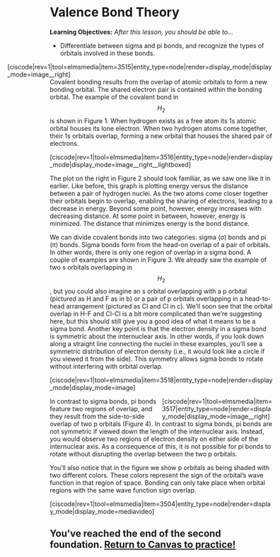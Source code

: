 <div style="float:right;margin:auto"><ebook-button title="Orbital Overlap" link="https://genchem.science.psu.edu/09-1-orbital-overlap"></ebook-button></div>

<div style="float:right;margin:auto"><ebook-button title="Pi bonds" link="https://genchem.science.psu.edu/09-3-%CF%80-bonds"></ebook-button></div>



# Valence Bond Theory

**Learning Objectives:** _After this lesson, you should be able to…_

* Differentiate between sigma and pi bonds, and recognize the types of orbitals involved in these bonds.

<div style="float:right;max-width:600px;margin:auto">[ciscode|rev=1|tool=elmsmedia|item=3515|entity_type=node|render=display_mode|display_mode=image__right]</div>

Covalent bonding results from the overlap of atomic orbitals to form a new bonding orbital. The shared electron pair is contained within the bonding orbital. The example of the covalent bond in $$H_2$$ is shown in Figure 1. When hydrogen exists as a free atom its 1s atomic orbital houses its lone electron. When two hydrogen atoms come together, their 1s orbitals overlap, forming a new orbital that houses the shared pair of electrons.

[ciscode|rev=1|tool=elmsmedia|item=3516|entity_type=node|render=display_mode|display_mode=image__right__lightboxed]

The plot on the right in Figure 2 should look familiar, as we saw one like it in earlier. Like before, this graph is plotting energy versus the distance between a pair of hydrogen nuclei. As the two atoms come closer together their orbitals begin to overlap, enabling the sharing of electrons, leading to a decrease in energy. Beyond some point, however, energy increases with decreasing distance. At some point in between, however, energy is minimized. The distance that minimizes energy is the bond distance.



We can divide covalent bonds into two categories: sigma (σ) bonds and pi (π) bonds. Sigma bonds form from the head-on overlap of a pair of orbitals. In other words, there is only one region of overlap in a sigma bond. A couple of examples are shown in Figure 3. We already saw the example of two s orbitals overlapping in $$H_2$$, but you could also imagine an s orbital overlapping with a p orbital (pictured as H and F as in b) or a pair of p orbitals overlapping in a head-to-head arrangement (pictured as Cl and Cl in c). We’ll soon see that the orbital overlap in H-F and Cl-Cl is a bit more complicated than we’re suggesting here, but this should still give you a good idea of what it means to be a sigma bond. Another key point is that the electron density in a sigma bond is symmetric about the internuclear axis. In other words, if you look down along a straight line connecting the nuclei in these examples, you’ll see a symmetric distribution of electron density (i.e., it would look like a circle if you viewed it from the side). This symmetry allows sigma bonds to rotate without interfering with orbital overlap. 

[ciscode|rev=1|tool=elmsmedia|item=3518|entity_type=node|render=display_mode|display_mode=image]

<div style="max-width:250px;float:right">[ciscode|rev=1|tool=elmsmedia|item=3517|entity_type=node|render=display_mode|display_mode=image__right]</div>

In contrast to sigma bonds, pi bonds feature two regions of overlap, and they result from the side-to-side overlap of two p orbitals (Figure 4). In contrast to sigma bonds, pi bonds are not symmetric if viewed down the length of the internuclear axis. Instead, you would observe two regions of electron density on either side of the internuclear axis. As a consequence of this, it is not possible for pi bonds to rotate without disrupting the overlap between the two p orbitals.

You’ll also notice that in the figure we show p orbitals as being shaded with two different colors. These colors represent the sign of the orbital’s wave function in that region of space. Bonding can only take place when orbital regions with the same wave function sign overlap.


[ciscode|rev=1|tool=elmsmedia|item=3504|entity_type=node|render=display_mode|display_mode=mediavideo]

## You've reached the end of the second foundation.  [Return to Canvas to practice!](http://canvas.psu.edu)
